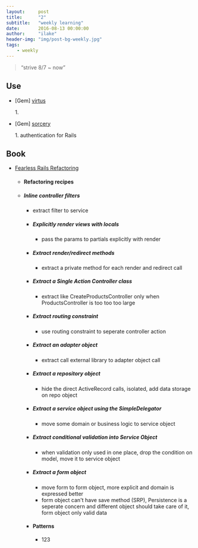 ```yaml
---
layout:     post
title:      "2"
subtitle:   "weekly learning"
date:       2016-08-13 00:00:00
author:     "ilake"
header-img: "img/post-bg-weekly.jpg"
tags:
    - weekly
---
```

> “strive 8/7 ~ now”

## Use
* <p>[Gem] <a href="https://github.com/solnic/virtus">virtus</a></p>
  1.

* <p>[Gem] <a href="https://github.com/NoamB/sorcery">sorcery</a></p>
  1. authentication for Rails

## Book
* <p> <a href="http://rails-refactoring.com/">Fearless Rails Refactoring</a></p>

  * #### Refactoring recipes

   * ##### Inline controller filters
       * extract filter to service

     * ##### Explicitly render views with locals
       * pass the params to partials explicitly with render

     * ##### Extract render/redirect methods
       * extract a private method for each render and redirect call

     * ##### Extract a Single Action Controller class
       * extract like CreateProductsController only when ProductsController is too too too large

     * ##### Extract routing constraint
       * use routing constraint to seperate controller action

     * ##### Extract an adapter object
       * extract call external library to adapter object call

     * ##### Extract a repository object
       * hide the direct ActiveRecord calls, isolated, add data storage on repo object

     * ##### Extract a service object using the SimpleDelegator
       * move some domain or business logic to service object

     * ##### Extract conditional validation into Service Object
       * when validation only used in one place, drop the condition on model, move it to service object

     * ##### Extract a form object
       * move form to form object, more explicit and domain is expressed better
       * form object can't have save method (SRP), Persistence is a seperate concern and different object should take care of it, form object only valid data

     * #### Patterns
       * 123
